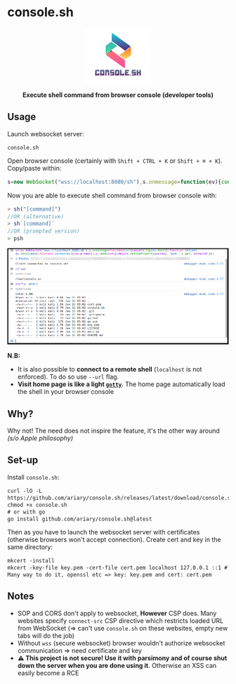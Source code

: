 # console.sh

<div align=center>
<img src=https://github.com/ariary/console.sh/blob/main/img/logo.png width=150>


  <b>Execute shell command from browser console (developer tools)</b>
</div>


## Usage

Launch websocket server:
```shell
console.sh
```

Open browser console (certainly with `Shift + CTRL + K` or `Shift + ⌘ + K`). Copy/paste within:
```javascript
s=new WebSocket("wss://localhost:8080/sh"),s.onmessage=function(ev){console.log(ev.data)};function sh(cmd){s.send(cmd)};function promptsh(){cmd=prompt();s.send(cmd)};Object.defineProperty(window, 'psh', { get: promptsh });
```


Now you are able to execute shell command from browser console with:
```javascript
> sh("[command]")
//OR (alternative)
> sh`[command]`
//OR (prompted version)
> psh
```
<div align=center><img src=https://github.com/ariary/console.sh/blob/main/console.sh.png></div>

**N.B:** 
* It is also possible to **connect to a remote shell** (`localhost` is not enforced). To do so use `--url` flag. 
* **Visit home page is like a light [`gotty`](https://github.com/yudai/gotty)**. The home page automatically load the shell in your browser console


## Why?

Why not! The need does not inspire the feature, it's the other way around *(s/o Apple philosophy)*

## Set-up

Install `console.sh`:
```shell
curl -lO -L https://github.com/ariary/console.sh/releases/latest/download/console.sh
chmod +x console.sh
# or with go
go install github.com/ariary/console.sh@latest
```

Then as you have to launch the websocket server with certificates (otherwise browsers won't accept connection). Create cert and key in the same directory:
```shell
mkcert -install
mkcert -key-file key.pem -cert-file cert.pem localhost 127.0.0.1 ::1 # Many way to do it, openssl etc => key: key.pem and cert: cert.pem
```

## Notes
* SOP and CORS don't apply to websocket, **However** CSP does. Many websites specify `connect-src` CSP directive which restricts loaded URL from WebSocket (⇒ can't use `console.sh` on these websites, empty new tabs will do the job)
* Without `wss` (secure websocket) browser wouldn't authorize websocket communication ⇒ need certificate and key
* **⚠️ This project is not secure! Use it with parsimony and of course shut down the server when you are done using it**. Otherwise an XSS can easily become a RCE
